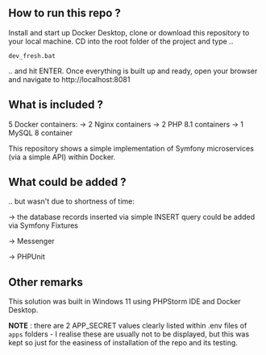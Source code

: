 ## How to run this repo ?
Install and start up Docker Desktop, clone or download this repository to your local machine. CD into the root folder of the project and type ..
```
dev_fresh.bat
```
.. and hit ENTER.
Once everything is built up and ready, open your browser and navigate to http://localhost:8081

## What is included ?
5 Docker containers:
-> 2 Nginx containers
-> 2 PHP 8.1 containers
-> 1 MySQL 8 container

This repository shows a simple implementation of Symfony microservices (via a simple API) within Docker.

## What could be added ?
.. but wasn't due to shortness of time:

  -> the database records inserted via simple INSERT query could be added via Symfony Fixtures

  -> Messenger
  
  -> PHPUnit
  
## Other remarks
This solution was built in Windows 11 using PHPStorm IDE and Docker Desktop.

**NOTE** : there are 2 APP_SECRET values clearly listed within .env files of `apps` folders - I realise these are usually not to be displayed, but this was kept so just for the easiness of installation of the repo and its testing.
